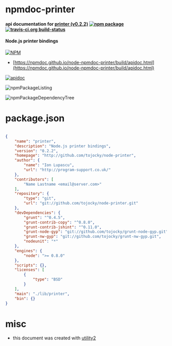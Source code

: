 # npmdoc-printer

#### api documentation for  [printer (v0.2.2)](http://github.com/tojocky/node-printer)  [![npm package](https://img.shields.io/npm/v/npmdoc-printer.svg?style=flat-square)](https://www.npmjs.org/package/npmdoc-printer) [![travis-ci.org build-status](https://api.travis-ci.org/npmdoc/node-npmdoc-printer.svg)](https://travis-ci.org/npmdoc/node-npmdoc-printer)

#### Node.js printer bindings

[![NPM](https://nodei.co/npm/printer.png?downloads=true&downloadRank=true&stars=true)](https://www.npmjs.com/package/printer)

- [https://npmdoc.github.io/node-npmdoc-printer/build/apidoc.html](https://npmdoc.github.io/node-npmdoc-printer/build/apidoc.html)

[![apidoc](https://npmdoc.github.io/node-npmdoc-printer/build/screenCapture.buildCi.browser.%252Ftmp%252Fbuild%252Fapidoc.html.png)](https://npmdoc.github.io/node-npmdoc-printer/build/apidoc.html)

![npmPackageListing](https://npmdoc.github.io/node-npmdoc-printer/build/screenCapture.npmPackageListing.svg)

![npmPackageDependencyTree](https://npmdoc.github.io/node-npmdoc-printer/build/screenCapture.npmPackageDependencyTree.svg)



# package.json

```json

{
    "name": "printer",
    "description": "Node.js printer bindings",
    "version": "0.2.2",
    "homepage": "http://github.com/tojocky/node-printer",
    "author": {
        "name": "Ion Lupascu",
        "url": "http://program-support.co.uk/"
    },
    "contributors": [
        "Name Lastname <email@server.com>"
    ],
    "repository": {
        "type": "git",
        "url": "git://github.com/tojocky/node-printer.git"
    },
    "devDependencies": {
        "grunt": "^0.4.5",
        "grunt-contrib-copy": "^0.8.0",
        "grunt-contrib-jshint": "^0.11.0",
        "grunt-node-gyp": "git://github.com/tojocky/grunt-node-gyp.git",
        "grunt-nw-gyp": "git://github.com/tojocky/grunt-nw-gyp.git",
        "nodeunit": "*"
    },
    "engines": {
        "node": ">= 0.8.0"
    },
    "scripts": {},
    "licenses": [
        {
            "type": "BSD"
        }
    ],
    "main": "./lib/printer",
    "bin": {}
}
```



# misc
- this document was created with [utility2](https://github.com/kaizhu256/node-utility2)
